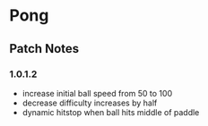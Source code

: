 # Pong

## Patch Notes

### 1.0.1.2
- increase initial ball speed from 50 to 100
- decrease difficulty increases by half
- dynamic hitstop when ball hits middle of paddle
